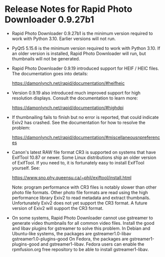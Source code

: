 Release Notes for Rapid Photo Downloader 0.9.27b1
=================================================

 - Rapid Photo Downloader 0.9.27b1 is the minimum version required to work with 
   Python 3.10. Earlier versions will not run.

 - PyQt5 5.15.6 is the minimum version required to work with Python 3.10. If 
   an older version is installed, Rapid Photo Downloader will run, but 
   thumbnails will not be generated.

 - Rapid Photo Downloader 0.9.19 introduced support for HEIF / HEIC files. The 
   documentation goes into details:

   https://damonlynch.net/rapid/documentation/#heifheic

 - Version 0.9.19 also introduced much improved support for high resolution
   displays. Consult the documentation to learn more:

   https://damonlynch.net/rapid/documentation/#highdpi

 - If thumbnailing fails to finish but no error is reported, that could indicate
   Exiv2 has crashed. See the documentation for how to resolve the problem:

   https://damonlynch.net/rapid/documentation/#miscellaneousnpreferences

 - Canon's latest RAW file format CR3 is supported on systems that have
   ExifTool 10.87 or newer. Some Linux distributions ship an older version
   of ExifTool. If you need to, it is fortunately easy to install ExifTool
   yourself. See:

   https://www.sno.phy.queensu.ca/~phil/exiftool/install.html

   Note: program performance with CR3 files is notably slower than other photo
   file formats. Other photo file formats are read using the high performance
   library Exiv2 to read metadata and extract thumbnails. Unfortunately Exiv2
   does not yet support the CR3 format. A future version of Exiv2 will support
   the CR3 format.

 - On some systems, Rapid Photo Downloader cannot use gstreamer to generate
   video thumbnails for all common video files. Install the good and libav
   plugins for gstreamer to solve this problem. In Debian and Ubuntu-like
   systems, the packages are gstreamer1.0-libav gstreamer1.0-plugins-good
   On Fedora, the packages are gstreamer1-plugins-good and gstreamer1-libav.
   Fedora users can enable the rpmfusion.org free repository to be able to
   install gstreamer1-libav.


